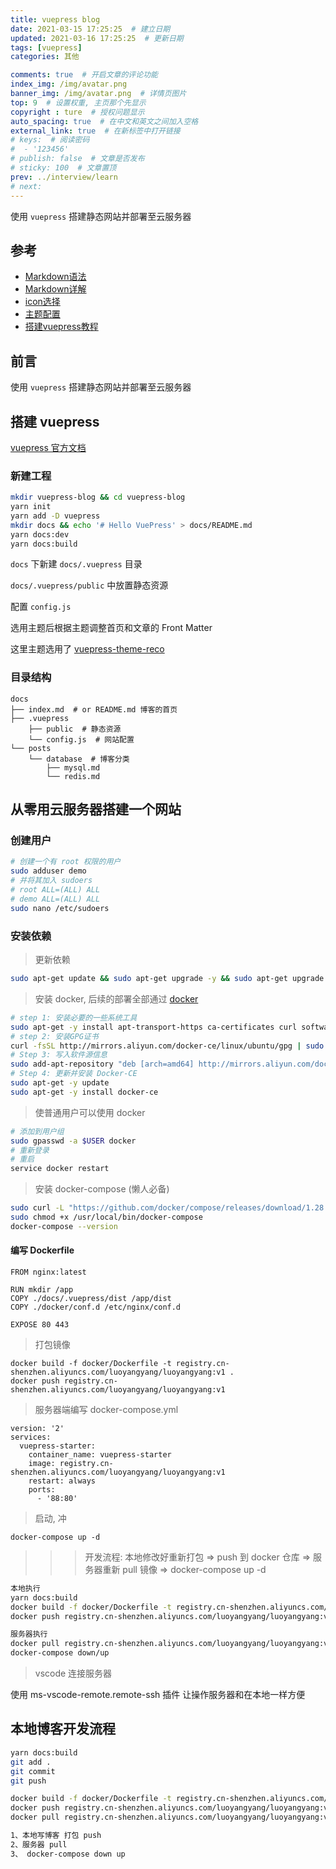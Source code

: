 ```yaml
---
title: vuepress blog
date: 2021-03-15 17:25:25  # 建立日期
updated: 2021-03-16 17:25:25  # 更新日期
tags: [vuepress]
categories: 其他

comments: true  # 开启文章的评论功能
index_img: /img/avatar.png
banner_img: /img/avatar.png  # 详情页图片
top: 9  # 设置权重, 主页那个先显示
copyright : ture  # 授权问题显示
auto_spacing: true  # 在中文和英文之间加入空格
external_link: true  # 在新标签中打开链接
# keys:  # 阅读密码
#  - '123456'
# publish: false  # 文章是否发布
# sticky: 100  # 文章置顶
prev: ../interview/learn
# next:
---
```


使用 `vuepress` 搭建静态网站并部署至云服务器
<!-- more -->

## 参考

- [Markdown语法](https://markdown.com.cn/basic-syntax/)
- [Markdown详解](https://www.moyundong.com/frontend/vuepress/5Markdown%E8%AF%A6%E8%A7%A3.html)
- [icon选择](https://vuepress-theme-reco.recoluan.com/views/1.x/configJs.html)
- [主题配置](https://v0.vuepress.vuejs.org/zh/default-theme-config/#%E9%A6%96%E9%A1%B5)
- [搭建vuepress教程](https://segmentfault.com/a/1190000017055963)

## 前言
使用 `vuepress` 搭建静态网站并部署至云服务器

## 搭建 vuepress
[vuepress 官方文档](https://www.vuepress.cn/)

### 新建工程
```sh
mkdir vuepress-blog && cd vuepress-blog
yarn init
yarn add -D vuepress
mkdir docs && echo '# Hello VuePress' > docs/README.md
yarn docs:dev
yarn docs:build
```
`docs` 下新建 `docs/.vuepress` 目录

`docs/.vuepress/public` 中放置静态资源

配置 `config.js`

选用主题后根据主题调整首页和文章的 Front Matter

这里主题选用了 [vuepress-theme-reco](https://vuepress-theme-reco.recoluan.com/)
### 目录结构
```
docs
├── index.md  # or README.md 博客的首页
├── .vuepress
    ├── public  # 静态资源
    └── config.js  # 网站配置
└── posts
    └── database  # 博客分类
        ├── mysql.md
        └── redis.md
```

## 从零用云服务器搭建一个网站

### 创建用户

```sh
# 创建一个有 root 权限的用户
sudo adduser demo
# 并将其加入 sudoers
# root ALL=(ALL) ALL
# demo ALL=(ALL) ALL
sudo nano /etc/sudoers
```

### 安装依赖

> 更新依赖 

```sh
sudo apt-get update && sudo apt-get upgrade -y && sudo apt-get upgrade -y && sudo apt-get dist-upgrade -y && sudo apt-get autoremove -y
```

> 安装 docker, 后续的部署全部通过 [docker](https://developer.aliyun.com/article/110806)
```sh
# step 1: 安装必要的一些系统工具
sudo apt-get -y install apt-transport-https ca-certificates curl software-properties-common
# step 2: 安装GPG证书
curl -fsSL http://mirrors.aliyun.com/docker-ce/linux/ubuntu/gpg | sudo apt-key add -
# Step 3: 写入软件源信息
sudo add-apt-repository "deb [arch=amd64] http://mirrors.aliyun.com/docker-ce/linux/ubuntu $(lsb_release -cs) stable"
# Step 4: 更新并安装 Docker-CE
sudo apt-get -y update
sudo apt-get -y install docker-ce
```

> 使普通用户可以使用 docker
```sh
# 添加到用户组
sudo gpasswd -a $USER docker
# 重新登录
# 重启
service docker restart
```

> 安装 docker-compose (懒人必备)
```sh
sudo curl -L "https://github.com/docker/compose/releases/download/1.28.5/docker-compose-$(uname -s)-$(uname -m)" -o /usr/local/bin/docker-compose
sudo chmod +x /usr/local/bin/docker-compose
docker-compose --version
```

#### 编写 Dockerfile

```docker
FROM nginx:latest

RUN mkdir /app
COPY ./docs/.vuepress/dist /app/dist
COPY ./docker/conf.d /etc/nginx/conf.d

EXPOSE 80 443
```

> 打包镜像
```docker
docker build -f docker/Dockerfile -t registry.cn-shenzhen.aliyuncs.com/luoyangyang/luoyangyang:v1 .
docker push registry.cn-shenzhen.aliyuncs.com/luoyangyang/luoyangyang:v1
```

> 服务器端编写 docker-compose.yml
```docker
version: '2'
services:
  vuepress-starter:
    container_name: vuepress-starter
    image: registry.cn-shenzhen.aliyuncs.com/luoyangyang/luoyangyang:v1
    restart: always
    ports:
      - '88:80'
```

> 启动, 冲

`docker-compose up -d`

>>> 开发流程: 本地修改好重新打包 => push 到 docker 仓库 => 服务器重新 pull 镜像 => docker-compose up -d
```sh
本地执行
yarn docs:build
docker build -f docker/Dockerfile -t registry.cn-shenzhen.aliyuncs.com/luoyangyang/luoyangyang:v1 .
docker push registry.cn-shenzhen.aliyuncs.com/luoyangyang/luoyangyang:v1

服务器执行
docker pull registry.cn-shenzhen.aliyuncs.com/luoyangyang/luoyangyang:v1
docker-compose down/up
```

> vscode 连接服务器

使用 ms-vscode-remote.remote-ssh 插件 让操作服务器和在本地一样方便

## 本地博客开发流程
```sh
yarn docs:build
git add .
git commit 
git push

docker build -f docker/Dockerfile -t registry.cn-shenzhen.aliyuncs.com/luoyangyang/luoyangyang:v1 .
docker push registry.cn-shenzhen.aliyuncs.com/luoyangyang/luoyangyang:v1
docker pull registry.cn-shenzhen.aliyuncs.com/luoyangyang/luoyangyang:v1

1、本地写博客 打包 push 
2、服务器 pull 
3、 docker-compose down up
```
